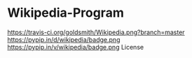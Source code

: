 # Wikipedia-Program
https://travis-ci.org/goldsmith/Wikipedia.png?branch=master https://pypip.in/d/wikipedia/badge.png https://pypip.in/v/wikipedia/badge.png License
